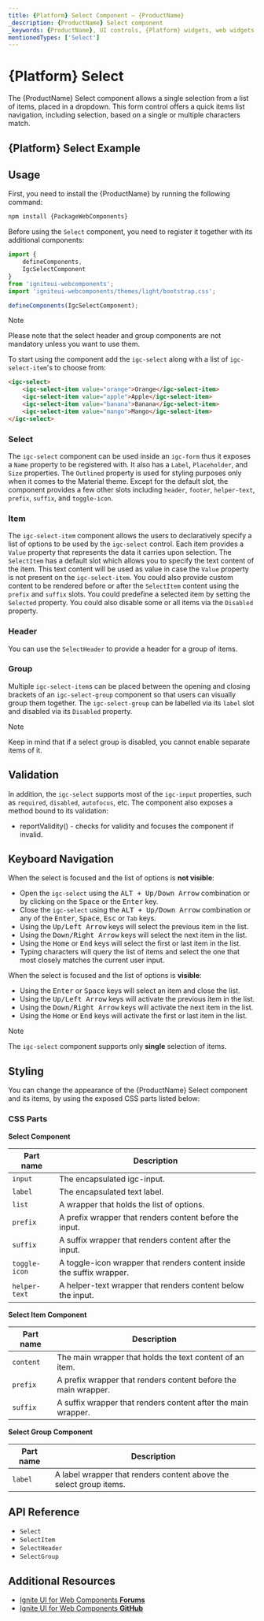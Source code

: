 ```yaml
---
title: {Platform} Select Component – {ProductName}
_description: {ProductName} Select component
_keywords: {ProductName}, UI controls, {Platform} widgets, web widgets, UI widgets, {Platform}, Native {Platform} Components Suite, Native {Platform} Controls, Native {Platform} Components Library, {Platform} Select components, {Platform} Select controls
mentionedTypes: ['Select']
---
```


# {Platform} Select
The {ProductName} Select component allows a single selection from a list of items, placed in a dropdown. This form control offers a quick items list navigation, including selection, based on a single or multiple characters match.

## {Platform} Select Example

<code-view style="height:220px"
           data-demos-base-url="{environment:demosBaseUrl}"
           iframe-src="{environment:demosBaseUrl}/inputs/select-overview" alt="{Platform} Select Example"
           github-src="inputs/select/overview">
</code-view>

<div class="divider--half"></div>

## Usage

<!-- WebComponents -->
First, you need to install the {ProductName} by running the following command:

```cmd
npm install {PackageWebComponents}
```

Before using the `Select` component, you need to register it together with its additional components:

```ts
import {
    defineComponents,
    IgcSelectComponent
}
from 'igniteui-webcomponents';
import 'igniteui-webcomponents/themes/light/bootstrap.css';

defineComponents(IgcSelectComponent);
```

<!-- end: WebComponents -->

> [!NOTE]
> Please note that the select header and group components are not mandatory unless you want to use them.

To start using the component add the `igc-select` along with a list of `igc-select-item`'s to choose from:

```html
<igc-select>
    <igc-select-item value="orange">Orange</igc-select-item>
    <igc-select-item value="apple">Apple</igc-select-item>
    <igc-select-item value="banana">Banana</igc-select-item>
    <igc-select-item value="mango">Mango</igc-select-item>
</igc-select>
```

### Select

The `igc-select` component can be used inside an `igc-form` thus it exposes a `Name` property to be registered with. It also has a `Label`, `Placeholder`, and `Size` properties. The `Outlined` property is used for styling purposes only when it comes to the Material theme. Except for the default slot, the component provides a few other slots including `header`, `footer`, `helper-text`, `prefix`, `suffix`, and `toggle-icon`.

### Item

The `igc-select-item` component allows the users to declaratively specify a list of options to be used by the `igc-select` control. Each item provides a `Value` property that represents the data it carries upon selection. The `SelectItem` has a default slot which allows you to specify the text content of the item. This text content will be used as value in case the `Value` property is not present on the `igc-select-item`. You could also provide custom content to be rendered before or after the `SelectItem` content using the `prefix` and `suffix` slots. You could predefine a selected item by setting the `Selected` property. You could also disable some or all items via the `Disabled` property.

<code-view style="height: 220px"
           data-demos-base-url="{environment:dvDemosBaseUrl}"
           iframe-src="{environment:dvDemosBaseUrl}/inputs/select-item"
           alt="{Platform} Select Item Example"
           github-src="inputs/select/item">
</code-view>

### Header

You can use the `SelectHeader` to provide a header for a group of items.

<code-view style="height: 250px"
           data-demos-base-url="{environment:dvDemosBaseUrl}"
           iframe-src="{environment:dvDemosBaseUrl}/inputs/select-header"
           alt="{Platform} Select Header Example"
           github-src="inputs/select/header">
</code-view>

### Group

Multiple `igc-select-item`s can be placed between the opening and closing brackets of an `igc-select-group` component so that users can visually group them together. The `igc-select-group` can be labelled via its `label` slot and disabled via its `Disabled` property.

> [!NOTE]
> Keep in mind that if a select group is disabled, you cannot enable separate items of it.

<code-view style="height: 480px"
           data-demos-base-url="{environment:dvDemosBaseUrl}"
           iframe-src="{environment:dvDemosBaseUrl}/inputs/select-group"
           alt="{Platform} Select Group Example"
           github-src="inputs/select/group">
</code-view>

## Validation

In addition, the `igc-select` supports most of the `igc-input` properties, such as `required`, `disabled`, `autofocus`, etc. The component also exposes a method bound to its validation:

- reportValidity() - checks for validity and focuses the component if invalid.

## Keyboard Navigation

When the select is focused and the list of options is **not visible**:

- Open the `igc-select` using the <kbd>ALT + Up/Down Arrow</kbd> combination or by clicking on the <kbd>Space</kbd> or the <kbd>Enter</kbd> key.
- Close the `igc-select` using the <kbd>ALT + Up/Down Arrow</kbd> combination or any of the <kbd>Enter</kbd>, <kbd>Space</kbd>, <kbd>Esc</kbd> or `Tab` keys.
- Using the <kbd>Up/Left Arrow</kbd> keys will select the previous item in the list.
- Using the <kbd>Down/Right Arrow</kbd> keys will select the next item in the list.
- Using the <kbd>Home</kbd> or <kbd>End</kbd> keys will select the first or last item in the list.
- Typing characters will query the list of items and select the one that most closely matches the current user input.

When the select is focused and the list of options is **visible**:

- Using the <kbd>Enter</kbd> or <kbd>Space</kbd> keys will select an item and close the list.
- Using the <kbd>Up/Left Arrow</kbd> keys will activate the previous item in the list.
- Using the <kbd>Down/Right Arrow</kbd> keys will activate the next item in the list.
- Using the <kbd>Home</kbd> or <kbd>End</kbd> keys will activate the first or last item in the list.

> [!NOTE]
> The `igc-select` component supports only **single** selection of items.

<!-- WebComponents -->

## Styling

You can change the appearance of the {ProductName} Select component and its items, by using the exposed CSS parts listed below:
### CSS Parts

**Select Component**

Part name | Description
---------|------------
`input` | The encapsulated igc-input.
`label` | The encapsulated text label.
`list` | A wrapper that holds the list of options.
`prefix`  | A prefix wrapper that renders content before the input.
`suffix` | A suffix wrapper that renders content after the input.
`toggle-icon` | A toggle-icon wrapper that renders content inside the suffix wrapper.
`helper-text` | A helper-text wrapper that renders content below the input.

**Select Item Component**

Part name | Description
---------|------------
`content` | The main wrapper that holds the text content of an item.
`prefix`  | A prefix wrapper that renders content before the main wrapper.
`suffix` | A suffix wrapper that renders content after the main wrapper.

**Select Group Component**

Part name | Description
---------|------------
`label` | A label wrapper that renders content above the select group items.

<code-view style="height: 380px"
           data-demos-base-url="{environment:dvDemosBaseUrl}"
           iframe-src="{environment:dvDemosBaseUrl}/inputs/select-styling"
           alt="{Platform} Select Styling Example"
           github-src="inputs/select/styling">
</code-view>

## API Reference

* `Select`
* `SelectItem`
* `SelectHeader`
* `SelectGroup`

<!-- end: WebComponents -->

## Additional Resources

<!-- WebComponents -->

* [Ignite UI for Web Components **Forums**](https://www.infragistics.com/community/forums/f/ignite-ui-for-web-components)
* [Ignite UI for Web Components **GitHub**](https://github.com/IgniteUI/igniteui-webcomponents)

<!-- end: WebComponents -->
